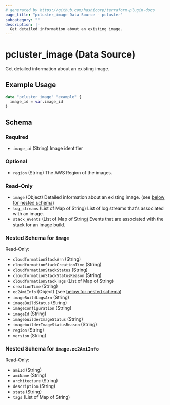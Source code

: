 ```yaml
---
# generated by https://github.com/hashicorp/terraform-plugin-docs
page_title: "pcluster_image Data Source - pcluster"
subcategory: ""
description: |-
  Get detailed information about an existing image.
---
```


# pcluster_image (Data Source)

Get detailed information about an existing image.

## Example Usage

```terraform
data "pcluster_image" "example" {
  image_id = var.image_id
}
```

<!-- schema generated by tfplugindocs -->
## Schema

### Required

- `image_id` (String) Image identifier

### Optional

- `region` (String) The AWS Region of the images.

### Read-Only

- `image` (Object) Detailed information about an existing image. (see [below for nested schema](#nestedatt--image))
- `log_streams` (List of Map of String) List of log streams that's associated with an image.
- `stack_events` (List of Map of String) Events that are associated with the stack for an image build.

<a id="nestedatt--image"></a>
### Nested Schema for `image`

Read-Only:

- `cloudformationStackArn` (String)
- `cloudformationStackCreationTime` (String)
- `cloudformationStackStatus` (String)
- `cloudformationStackStatusReason` (String)
- `cloudformationStackTags` (List of Map of String)
- `creationTime` (String)
- `ec2AmiInfo` (Object) (see [below for nested schema](#nestedobjatt--image--ec2AmiInfo))
- `imageBuildLogsArn` (String)
- `imageBuildStatus` (String)
- `imageConfiguration` (String)
- `imageId` (String)
- `imagebuilderImageStatus` (String)
- `imagebuilderImageStatusReason` (String)
- `region` (String)
- `version` (String)

<a id="nestedobjatt--image--ec2AmiInfo"></a>
### Nested Schema for `image.ec2AmiInfo`

Read-Only:

- `amiId` (String)
- `amiName` (String)
- `architecture` (String)
- `description` (String)
- `state` (String)
- `tags` (List of Map of String)
